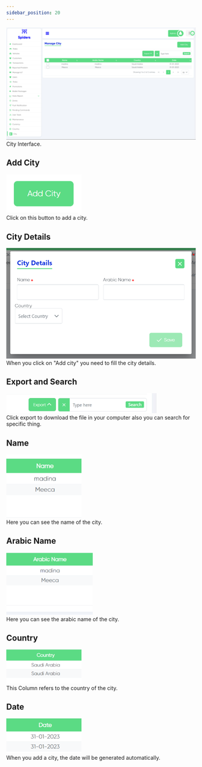 ```yaml
---
sidebar_position: 20
---
```


<img src="../img/City/city1.png"/>
City Interface.

## Add City
<img src="../img/City/city4.png" width="200px"/> <br/>
Click on this button to add a city.

## City Details
<img src="../img/City/city2.png"/><br/>
When you click on "Add city" you need to fill the city details.

## Export and Search
<img src="../img/City/city3.png" width="400px"/><br/>
Click export to download the file in your computer also you can search for specific thing.

## Name
<img src="../img/City/city5.png" width="200px"/><br/>
Here you can see the name of the city.

## Arabic Name
<img src="../img/City/city6.png" width="230px"/><br/>
Here you can see the arabic name of the city.

## Country
<img src="../img/City/city7.png" width="200px"/><br/>
This Column refers to the country of the city.

## Date
<img src="../img/City/city8.png" width="200px"/><br/>
When you add a city, the date will be generated automatically.
